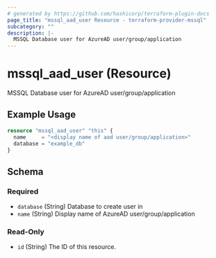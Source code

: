 ```yaml
---
# generated by https://github.com/hashicorp/terraform-plugin-docs
page_title: "mssql_aad_user Resource - terraform-provider-mssql"
subcategory: ""
description: |-
  MSSQL Database user for AzureAD user/group/application
---
```


# mssql_aad_user (Resource)

MSSQL Database user for AzureAD user/group/application

## Example Usage

```terraform
resource "mssql_aad_user" "this" {
  name     = "<display name of aad user/group/application>"
  database = "example_db"
}
```

<!-- schema generated by tfplugindocs -->
## Schema

### Required

- `database` (String) Database to create user in
- `name` (String) Display name of AzureAD user/group/application

### Read-Only

- `id` (String) The ID of this resource.


